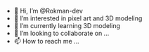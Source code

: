 - 👋 Hi, I’m @Rokman-dev
- 👀 I’m interested in pixel art and 3D modeling
- 🌱 I’m currently learning 3D modeling
- 💞️ I’m looking to collaborate on ...
- 📫 How to reach me ...

<!---
Rokman-dev/Rokman-dev is a ✨ special ✨ repository because its `README.md` (this file) appears on your GitHub profile.
You can click the Preview link to take a look at your changes.
--->
